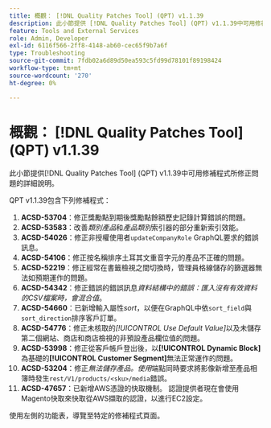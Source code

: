 ```yaml
---
title: 概觀： [!DNL Quality Patches Tool] (QPT) v1.1.39
description: 此小節提供 [!DNL Quality Patches Tool] (QPT) v1.1.39中可用修補程式所修正問題的詳細說明。
feature: Tools and External Services
role: Admin, Developer
exl-id: 6116f566-2ff8-4148-ab60-cec65f9b7a6f
type: Troubleshooting
source-git-commit: 7fdb02a6d89d50ea593c5fd99d78101f89198424
workflow-type: tm+mt
source-wordcount: '270'
ht-degree: 0%

---
```


# 概觀： [!DNL Quality Patches Tool] (QPT) v1.1.39

此小節提供[!DNL Quality Patches Tool] (QPT) v1.1.39中可用修補程式所修正問題的詳細說明。

QPT v1.1.39包含下列修補程式：

1. **ACSD-53704**：修正獎勵點到期後獎勵點餘額歷史記錄計算錯誤的問題。
1. **ACSD-53583**：改善&#x200B;*類別產品*&#x200B;和&#x200B;*產品類別*&#x200B;索引器的部分重新索引效能。
1. **ACSD-54026**：修正非授權使用者`updateCompanyRole` GraphQL要求的錯誤訊息。
1. **ACSD-54106**：修正按名稱排序土耳其文重音字元的產品不正確的問題。
1. **ACSD-52219**：修正經常在書籤檢視之間切換時，管理員格線儲存的篩選器無法如預期運作的問題。
1. **ACSD-54342**：修正錯誤的錯誤訊息&#x200B;*資料結構中的錯誤：匯入沒有有效資料的CSV檔案時，會混合值*。
1. **ACSD-54660**：已新增輸入屬性&#x200B;*sort*，以便在GraphQL中依`sort_field`與`sort_direction`排序客戶訂單。
1. **ACSD-54776**：修正未核取的&#x200B;*[!UICONTROL Use Default Value]*&#x200B;以及未儲存第二個網站、商店和商店檢視的非預設產品欄位值的問題。
1. **ACSD-53998**：修正從客戶帳戶登出後，以&#x200B;**[!UICONTROL Dynamic Block]**&#x200B;為基礎的&#x200B;**[!UICONTROL Customer Segment]**&#x200B;無法正常運作的問題。
1. **ACSD-53204**：修正&#x200B;*無法儲存產品。使用*&#x200B;端點同時要求將影像新增至產品相簿時發生`rest/V1/products/<sku>/media`錯誤。
1. **ACSD-47657**：已新增AWS憑證的快取機制。 認證提供者現在會使用Magento快取來快取從AWS擷取的認證，以進行EC2設定。

使用左側的功能表，導覽至特定的修補程式頁面。

